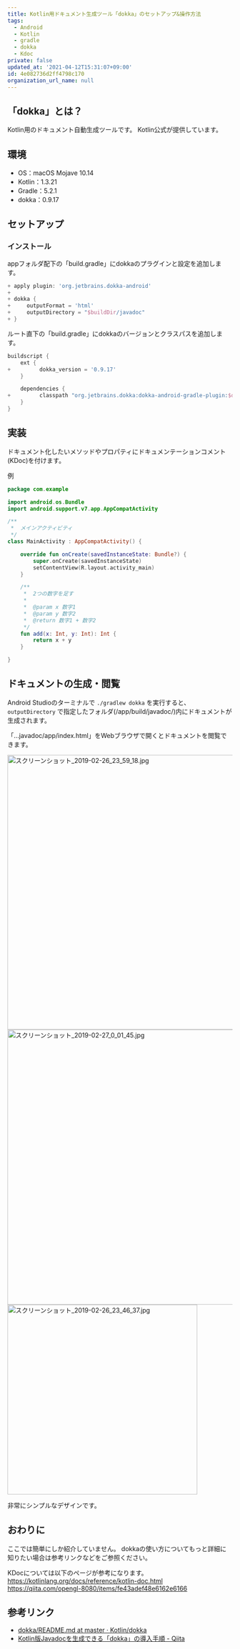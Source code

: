 ```yaml
---
title: Kotlin用ドキュメント生成ツール「dokka」のセットアップ&操作方法
tags:
  - Android
  - Kotlin
  - gradle
  - dokka
  - Kdoc
private: false
updated_at: '2021-04-12T15:31:07+09:00'
id: 4e082736d2ff4798c170
organization_url_name: null
---
```

## 「dokka」とは？

Kotlin用のドキュメント自動生成ツールです。
Kotlin公式が提供しています。

## 環境

- OS：macOS Mojave 10.14
- Kotlin：1.3.21
- Gradle：5.2.1
- dokka：0.9.17

## セットアップ

### インストール

appフォルダ配下の「build.gradle」にdokkaのプラグインと設定を追加します。

```diff_groovy:/app/build.gradle
+ apply plugin: 'org.jetbrains.dokka-android'
+ 
+ dokka {
+     outputFormat = 'html' 
+     outputDirectory = "$buildDir/javadoc"
+ }
```

ルート直下の「build.gradle」にdokkaのバージョンとクラスパスを追加します。

```diff_groovy:/build.gradle
buildscript {
    ext {
+         dokka_version = '0.9.17'
    }

    dependencies {
+         classpath "org.jetbrains.dokka:dokka-android-gradle-plugin:$dokka_version"
    }
}
```

## 実装

ドキュメント化したいメソッドやプロパティにドキュメンテーションコメント(KDoc)を付けます。

例

```kotlin:MainActivity.kt
package com.example

import android.os.Bundle
import android.support.v7.app.AppCompatActivity

/**
 *  メインアクティビティ
 */
class MainActivity : AppCompatActivity() {

    override fun onCreate(savedInstanceState: Bundle?) {
        super.onCreate(savedInstanceState)
        setContentView(R.layout.activity_main)
    }

    /**
     *  2つの数字を足す
     *
     *  @param x 数字1
     *  @param y 数字2
     *  @return 数字1 + 数字2
     */
    fun add(x: Int, y: Int): Int {
        return x + y
    }

}
```

## ドキュメントの生成・閲覧

Android Studioのターミナルで `./gradlew dokka` を実行すると、 `outputDirectory` で指定したフォルダ(/app/build/javadoc/)内にドキュメントが生成されます。

「…javadoc/app/index.html」をWebブラウザで開くとドキュメントを閲覧できます。

<img width="615" alt="スクリーンショット_2019-02-26_23_59_18.jpg" src="https://qiita-image-store.s3.amazonaws.com/0/138245/d95d49f1-7f4f-3042-69c1-a5a17c9c2978.jpeg">
<img width="616" alt="スクリーンショット_2019-02-27_0_01_45.jpg" src="https://qiita-image-store.s3.amazonaws.com/0/138245/3307551f-401e-7b8e-e8b1-f2c2b3c87108.jpeg">
<img width="425" alt="スクリーンショット_2019-02-26_23_46_37.jpg" src="https://qiita-image-store.s3.amazonaws.com/0/138245/c7860d5f-72ba-f42c-8bf8-68dabc22353c.jpeg">

非常にシンプルなデザインです。

## おわりに

ここでは簡単にしか紹介していません。
dokkaの使い方についてもっと詳細に知りたい場合は参考リンクなどをご参照ください。

KDocについては以下のページが参考になります。
https://kotlinlang.org/docs/reference/kotlin-doc.html
https://qiita.com/opengl-8080/items/fe43adef48e6162e6166

## 参考リンク

- [dokka/README.md at master · Kotlin/dokka](https://github.com/Kotlin/dokka/blob/master/README.md)
- [Kotlin版Javadocを生成できる「dokka」の導入手順 - Qiita](https://qiita.com/kanatano_mirai/items/351832a0ef166f052141)
